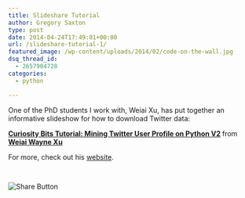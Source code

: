 ```yaml
---
title: Slideshare Tutorial
author: Gregory Saxton
type: post
date: 2014-04-24T17:49:01+00:00
url: /slideshare-tutorial-1/
featured_image: /wp-content/uploads/2014/02/code-on-the-wall.jpg
dsq_thread_id:
  - 2657904728
categories:
  - python

---
```

One of the PhD students I work with, Weiai Xu, has put together an informative slideshow for how to download Twitter data:

<div class="embedpress-wrapper ose-slideshare ose-uid-a772928fcdf934c973fecbf67ff10831 responsive">
  <div style="margin-bottom:5px">
    <strong> <a href="https://www.slideshare.net/cosmopolitanvan/curiosity-bits-tutorial-mining-twitter-user-profile-v2" title="Curiosity Bits Tutorial: Mining Twitter User Profile on Python V2" target="_blank">Curiosity Bits Tutorial: Mining Twitter User Profile on Python V2</a> </strong> from <strong><a href="https://www.slideshare.net/cosmopolitanvan" target="_blank">Weiai Wayne Xu</a></strong>
  </div>
</div>

For more, check out his <a href="http://curiositybits.com/" target="_blank">website</a>.

<div style="padding-bottom:20px; padding-top:10px;" class="hupso-share-buttons">
  <!-- Hupso Share Buttons - https://www.hupso.com/share/ -->
  
  <a class="hupso_toolbar" href="https://www.hupso.com/share/"><img src="http://static.hupso.com/share/buttons/share-medium.png" style="border:0px; padding-top: 5px; float:left;" alt="Share Button" /></a><!-- Hupso Share Buttons -->
</div>